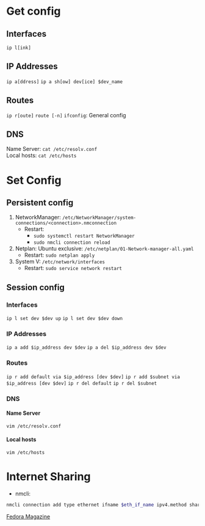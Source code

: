 # Get config
## Interfaces
`ip l[ink]`
## IP Addresses
`ip a[ddress]`
`ip a sh[ow] dev[ice] $dev_name`
## Routes
`ip r[oute]`
`route [-n]`
`ifconfig`: General config
## DNS
Name Server:
`cat /etc/resolv.conf`    
Local hosts:
`cat /etc/hosts`

# Set Config
## Persistent config
1. NetworkManager: `/etc/NetworkManager/system-connections/<connection>.nmconnection`
	- Restart:
		- `sudo systemctl restart NetworkManager`
		- `sudo nmcli connection reload`
1. Netplan: Ubuntu exclusive: `/etc/netplan/01-Network-manager-all.yaml`
	- Restart: `sudo netplan apply`
1. System V: `/etc/network/interfaces`
	- Restart: `sudo service network restart`

## Session config
### Interfaces
`ip l set dev $dev up`
`ip l set dev $dev down`
### IP Addresses
`ip a add $ip_address dev $dev`
`ip a del $ip_address dev $dev`
### Routes
`ip r add default via $ip_address [dev $dev]`
`ip r add $subnet via $ip_address [dev $dev]`
`ip r del default`
`ip r del $subnet`
### DNS
#### Name Server
`vim /etc/resolv.conf`
#### Local hosts
`vim /etc/hosts`

# Internet Sharing
- nmcli:
```sh
nmcli connection add type ethernet ifname $eth_if_name ipv4.method shared con-name $conn_name
```
[Fedora Magazine](https://fedoramagazine.org/internet-connection-sharing-networkmanager/)

